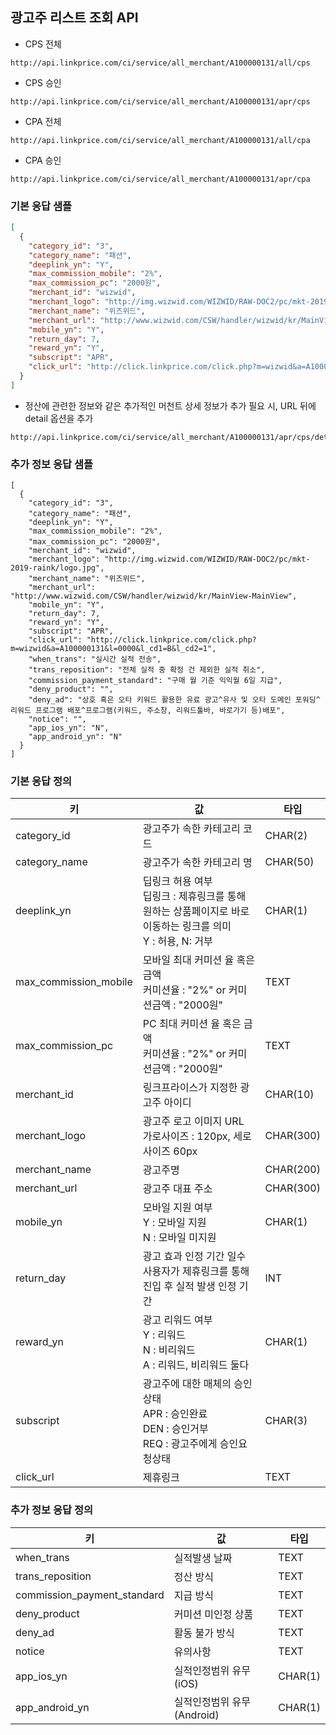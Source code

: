 ## 광고주 리스트 조회 API

* CPS 전체

```
http://api.linkprice.com/ci/service/all_merchant/A100000131/all/cps
```

* CPS 승인

```
http://api.linkprice.com/ci/service/all_merchant/A100000131/apr/cps
```

* CPA 전체

```
http://api.linkprice.com/ci/service/all_merchant/A100000131/all/cpa
```

* CPA 승인

```
http://api.linkprice.com/ci/service/all_merchant/A100000131/apr/cpa
```

### 기본 응답 샘플

```json
[
  {
    "category_id": "3",
    "category_name": "패션",
    "deeplink_yn": "Y",
    "max_commission_mobile": "2%",
    "max_commission_pc": "2000원",
    "merchant_id": "wizwid",
    "merchant_logo": "http://img.wizwid.com/WIZWID/RAW-DOC2/pc/mkt-2019-raink/logo.jpg",
    "merchant_name": "위즈위드",
    "merchant_url": "http://www.wizwid.com/CSW/handler/wizwid/kr/MainView-MainView",
    "mobile_yn": "Y",
    "return_day": 7,
    "reward_yn": "Y",
    "subscript": "APR",
    "click_url": "http://click.linkprice.com/click.php?m=wizwid&a=A100000131&l=0000&l_cd1=B&l_cd2=1"
  }
]
```



* 정산에 관련한 정보와 같은 추가적인 머천트 상세 정보가 추가 필요 시, URL 뒤에 detail 옵션을 추가

``` 
http://api.linkprice.com/ci/service/all_merchant/A100000131/apr/cps/detail
```



### 추가 정보 응답 샘플

```
[
  {
    "category_id": "3",
    "category_name": "패션",
    "deeplink_yn": "Y",
    "max_commission_mobile": "2%",
    "max_commission_pc": "2000원",
    "merchant_id": "wizwid",
    "merchant_logo": "http://img.wizwid.com/WIZWID/RAW-DOC2/pc/mkt-2019-raink/logo.jpg",
    "merchant_name": "위즈위드",
    "merchant_url": "http://www.wizwid.com/CSW/handler/wizwid/kr/MainView-MainView",
    "mobile_yn": "Y",
    "return_day": 7,
    "reward_yn": "Y",
    "subscript": "APR",
    "click_url": "http://click.linkprice.com/click.php?m=wizwid&a=A100000131&l=0000&l_cd1=B&l_cd2=1",
    "when_trans": "실시간 실적 전송",
    "trans_reposition": "전체 실적 중 확정 건 제외한 실적 취소",
    "commission_payment_standard": "구매 월 기준 익익월 6일 지급",
    "deny_product": "",
    "deny_ad": "상호 혹은 오타 키워드 활용한 유료 광고^유사 및 오타 도메인 포워딩^리워드 프로그램 배포^프로그램(키워드, 주소창, 리워드툴바, 바로가기 등)배포",
    "notice": "",
    "app_ios_yn": "N",
    "app_android_yn": "N"
  }
]
```



### 기본 응답 정의

| 키                    | 값                                                           | 타입      |
| --------------------- | ------------------------------------------------------------ | --------- |
| category_id           | 광고주가 속한 카테고리 코드                                  | CHAR(2)   |
| category_name         | 광고주가 속한 카테고리 명                                    | CHAR(50)  |
| deeplink_yn           | 딥링크 허용 여부<br />딥링크 : 제휴링크를 통해 원하는 상품페이지로 바로 이동하는 링크를 의미<br />Y : 허용, N: 거부 | CHAR(1)   |
| max_commission_mobile | 모바일 최대 커미션 율 혹은 금액<br />커미션율 : "2%" or 커미션금액 : "2000원" | TEXT      |
| max_commission_pc     | PC 최대 커미션 율 혹은 금액<br />커미션율 : "2%" or 커미션금액 : "2000원" | TEXT      |
| merchant_id           | 링크프라이스가 지정한 광고주 아이디                          | CHAR(10)  |
| merchant_logo         | 광고주 로고 이미지 URL<br />가로사이즈 : 120px, 세로사이즈 60px | CHAR(300) |
| merchant_name         | 광고주명                                                     | CHAR(200) |
| merchant_url          | 광고주 대표 주소                                             | CHAR(300) |
| mobile_yn             | 모바일 지원 여부<br />Y : 모바일 지원<br />N : 모바일 미지원 | CHAR(1)   |
| return_day            | 광고 효과 인정 기간 일수<br />사용자가 제휴링크를 통해 진입 후 실적 발생 인정 기간 | INT       |
| reward_yn             | 광고 리워드 여부<br />Y : 리워드<br />N : 비리워드<br />A : 리워드, 비리워드 둘다 | CHAR(1)   |
| subscript             | 광고주에 대한 매체의 승인 상태<br />APR : 승인완료<br />DEN : 승인거부<br />REQ : 광고주에게 승인요청상태 | CHAR(3)   |
| click_url             | 제휴링크                                                     | TEXT      |



### 추가 정보 응답 정의

| 키                          | 값                         | 타입    |
| --------------------------- | -------------------------- | ------- |
| when_trans                  | 실적발생 날짜              | TEXT    |
| trans_reposition            | 정산 방식                  | TEXT    |
| commission_payment_standard | 지급 방식                  | TEXT    |
| deny_product                | 커미션 미인정 상품         | TEXT    |
| deny_ad                     | 활동 불가 방식             | TEXT    |
| notice                      | 유의사항                   | TEXT    |
| app_ios_yn                  | 실적인정범위 유무(iOS)     | CHAR(1) |
| app_android_yn              | 실적인정범위 유무(Android) | CHAR(1) |
